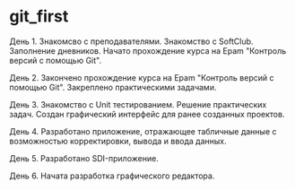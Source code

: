 # git_first
День 1.
Знакомсво с преподавателями. Знакомство с SoftClub. Заполнение дневников. Начато прохождение курса на Epam "Контроль версий с помощью Git".

День 2.
Закончено прохождение курса на Epam "Контроль версий с помощью Git". Закреплено практическими задачами.

День 3.
Знакомство с Unit тестированием. Решение практических задач. Создан графический интерфейс для ранее созданных проектов.

День 4. 
Разработано приложение, отражающее табличные данные с возможностью корректировки, вывода и ввода данных.

День 5.
Разработано SDI-приложение.

День 6.
Начата разработка графического редактора.


